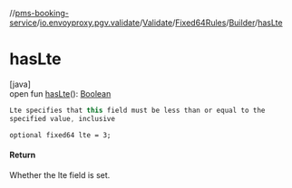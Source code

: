 //[pms-booking-service](../../../../../index.md)/[io.envoyproxy.pgv.validate](../../../index.md)/[Validate](../../index.md)/[Fixed64Rules](../index.md)/[Builder](index.md)/[hasLte](has-lte.md)

# hasLte

[java]\
open fun [hasLte](has-lte.md)(): [Boolean](https://kotlinlang.org/api/core/kotlin-stdlib/kotlin/-boolean/index.html)

```kotlin
Lte specifies that this field must be less than or equal to the
specified value, inclusive

```
`optional fixed64 lte = 3;`

#### Return

Whether the lte field is set.